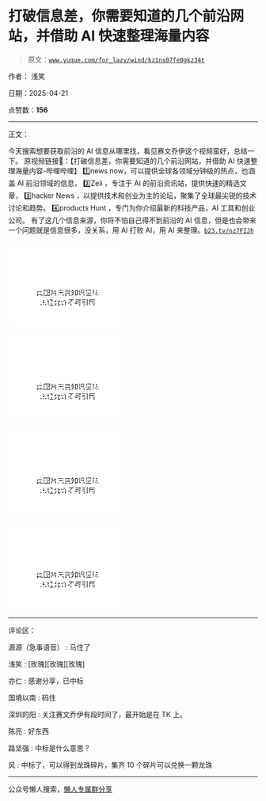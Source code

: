 # 打破信息差，你需要知道的几个前沿网站，并借助 AI 快速整理海量内容

> 原文：[`www.yuque.com/for_lazy/wind/kz1ns07fe0gkz34t`](https://www.yuque.com/for_lazy/wind/kz1ns07fe0gkz34t)

作者： 浅笑

日期：2025-04-21

点赞数：**156**

* * *

正文：

今天搜索想要获取前沿的 AI 信息从哪里找，看见赛文乔伊这个视频蛮好，总结一下。
原视频链接🔗：【打破信息差，你需要知道的几个前沿网站，并借助 AI 快速整理海量内容-哔哩哔哩】 1️⃣news now，可以提供全球各领域分钟级的热点，也涵盖
AI 前沿领域的信息， 2️⃣Zeli ，专注于 AI 的前沿资讯站，提供快速的精选文章， 3️⃣hacker News
，以提供技术和创业为主的论坛，聚集了全球最尖锐的技术讨论和趋势。 4️⃣products Hunt ，专门为你介绍最新的科技产品，AI 工具和创业公司。
有了这几个信息来源，你将不怕自己得不到前沿的 AI 信息，但是也会带来一个问题就是信息很多，没关系，用 AI 打败 AI，用 AI
来整理。[`b23.tv/nz7FIJh`](https://b23.tv/nz7FIJh)

![](img/c4e68e9f191dd0e390638078db31e8f0.png "None")

![](img/4c6fe0ef0b0a0582732a3375ef79ed10.png "None")

![](img/7221cd657792cf9bf432bd39a7028ea1.png "None")

![](img/ddc774f50145a1701c5c4bceee7bf6e6.png "None")

* * *

评论区：

源源（急事语音） : 马住了

浅笑 : [玫瑰][玫瑰][玫瑰]

亦仁 : 感谢分享，已中标

国境以南 : 码住

深圳的阳 : 关注赛文乔伊有段时间了，最开始是在 TK 上。

陈亮 : 好东西

路坚强 : 中标是什么意思？

风 : 中标了，可以得到龙珠碎片，集齐 10 个碎片可以兑换一颗龙珠

* * *

公众号懒人搜索，[懒人专属群分享](https://lazybook.fun/#/blog/group)